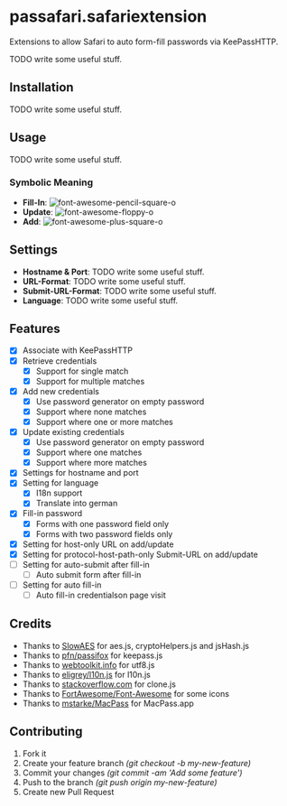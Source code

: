 # passafari.safariextension

Extensions to allow Safari to auto form-fill passwords via KeePassHTTP.

TODO write some useful stuff.

## Installation

TODO write some useful stuff.

## Usage

TODO write some useful stuff.

### Symbolic Meaning

- **Fill-In**: ![font-awesome-pencil-square-o](https://raw.githubusercontent.com/mmichaa/passafari.safariextension/master/images/font-awesome-pencil-square-o.png)
- **Update**: ![font-awesome-floppy-o](https://raw.githubusercontent.com/mmichaa/passafari.safariextension/master/images/font-awesome-floppy-o.png)
- **Add**: ![font-awesome-plus-square-o](https://raw.githubusercontent.com/mmichaa/passafari.safariextension/master/images/font-awesome-plus-square-o.png)

## Settings

- **Hostname & Port**: TODO write some useful stuff.
- **URL-Format**: TODO write some useful stuff.
- **Submit-URL-Format**: TODO write some useful stuff.
- **Language**: TODO write some useful stuff.

## Features

- [X] Associate with KeePassHTTP
- [X] Retrieve credentials
  - [X] Support for single match
  - [X] Support for multiple matches
- [X] Add new credentials
  - [X] Use password generator on empty password
  - [X] Support where none matches
  - [X] Support where one or more matches
- [X] Update existing credentials
  - [X] Use password generator on empty password
  - [X] Support where one matches
  - [X] Support where more matches
- [X] Settings for hostname and port
- [X] Setting for language
  - [X] I18n support
  - [X] Translate into german
- [X] Fill-in password
  - [X] Forms with one password field only
  - [X] Forms with two password fields only
- [X] Setting for host-only URL on add/update
- [X] Setting for protocol-host-path-only Submit-URL on add/update
- [ ] Setting for auto-submit after fill-in
  - [ ] Auto submit form after fill-in
- [ ] Setting for auto fill-in
  - [ ] Auto fill-in credentialson page visit

## Credits

- Thanks to [SlowAES](https://code.google.com/p/slowaes/) for aes.js, cryptoHelpers.js and jsHash.js
- Thanks to [pfn/passifox](https://github.com/pfn/passifox/) for keepass.js
- Thanks to [webtoolkit.info](http://www.webtoolkit.info/javascript-utf8.html) for utf8.js
- Thanks to [eligrey/l10n.js](https://github.com/eligrey/l10n.js) for l10n.js
- Thanks to [stackoverflow.com](http://stackoverflow.com/a/728694/888294) for clone.js
- Thanks to [FortAwesome/Font-Awesome](https://github.com/FortAwesome/Font-Awesome) for some icons
- Thanks to [mstarke/MacPass](https://github.com/mstarke/MacPass) for MacPass.app

## Contributing

1. Fork it
2. Create your feature branch _(git checkout -b my-new-feature)_
3. Commit your changes _(git commit -am 'Add some feature')_
4. Push to the branch _(git push origin my-new-feature)_
5. Create new Pull Request

